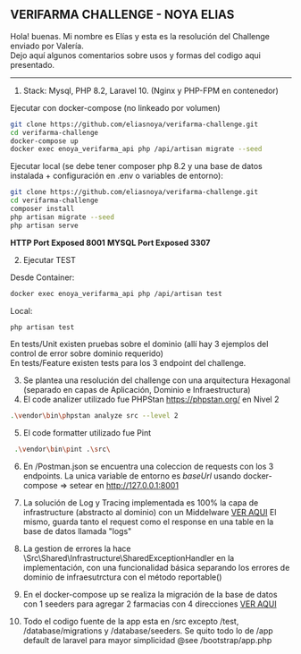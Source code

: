 ## VERIFARMA CHALLENGE - NOYA ELIAS

Hola! buenas. Mi nombre es Elías y esta es la resolución del Challenge enviado por Valería.
<br/>
Dejo aquí algunos comentarios sobre usos y formas del codigo aqui presentado.

<hr/>

1. Stack: Mysql, PHP 8.2, Laravel 10. (Nginx y PHP-FPM en contenedor)

Ejecutar con docker-compose (no linkeado por volumen)

```bash
git clone https://github.com/eliasnoya/verifarma-challenge.git
cd verifarma-challenge
docker-compose up
docker exec enoya_verifarma_api php /api/artisan migrate --seed
```

Ejecutar local (se debe tener composer php 8.2 y una base de datos instalada + configuración en .env o variables de entorno):

```bash
git clone https://github.com/eliasnoya/verifarma-challenge.git
cd verifarma-challenge
composer install
php artisan migrate --seed
php artisan serve
```

<b>HTTP Port Exposed 8001</b>
<b>MYSQL Port Exposed 3307</b>

2. Ejecutar TEST

Desde Container:

```bash
docker exec enoya_verifarma_api php /api/artisan test
```

Local:

```bash
php artisan test
```

En tests/Unit existen pruebas sobre el dominio (allí hay 3 ejemplos del control de error sobre dominio requerido)
<br/>
En tests/Feature existen tests para los 3 endpoint del challenge.

3. Se plantea una resolución del challenge con una arquitectura Hexagonal (separado en capas de Aplicación, Dominio e Infraestructura)
4. El code analizer utilizado fue PHPStan https://phpstan.org/ en Nivel 2

```bash
.\vendor\bin\phpstan analyze src --level 2
```

5. El code formatter utilizado fue Pint

```bash
 .\vendor\bin\pint .\src\
```

6. En /Postman.json se encuentra una coleccion de requests con los 3 endpoints. La unica variable de entorno es _baseUrl_
   usando docker-compose => setear en http://127.0.0.1:8001

7. La solución de Log y Tracing implementada es 100% la capa de infrastructure (abstracto al dominio) con un Middelware
   [VER AQUI](https://github.com/eliasnoya/verifarma-challenge/blob/main/src/Shared/Infrastructure/Middleware/HttpLoggerMiddleware.php)
   El mismo, guarda tanto el request como el response en una table en la base de datos llamada "logs"

8. La gestion de errores la hace \Src\Shared\Infrastructure\SharedExceptionHandler en la implementación, con una funcionalidad básica separando los errores de dominio de infraesutrctura con el método reportable()

9. En el docker-compose up se realiza la migración de la base de datos con 1 seeders para agregar 2 farmacias con 4 direcciones
   [VER AQUI](https://github.com/eliasnoya/verifarma-challenge/blob/main/database/seeders/DatabaseSeeder.php)

10. Todo el codigo fuente de la app esta en /src excepto /test, /database/migrations y /database/seeders.
    Se quito todo lo de /app default de laravel para mayor simplicidad
    @see /bootstrap/app.php
